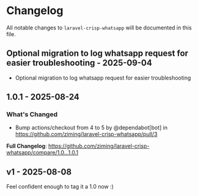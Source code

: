# Changelog

All notable changes to `laravel-crisp-whatsapp` will be documented in this file.

## Optional migration to log whatsapp request for easier troubleshooting - 2025-09-04

- Optional migration to log whatsapp request for easier troubleshooting

## 1.0.1 - 2025-08-24

### What's Changed

* Bump actions/checkout from 4 to 5 by @dependabot[bot] in https://github.com/ziming/laravel-crisp-whatsapp/pull/3

**Full Changelog**: https://github.com/ziming/laravel-crisp-whatsapp/compare/1.0...1.0.1

## v1 - 2025-08-08

Feel confident enough to tag it a 1.0 now :)
